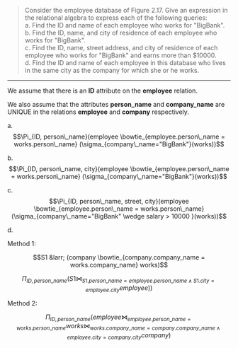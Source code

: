 > Consider the employee database of Figure 2.17. Give an expression 
> in the relational algebra to express each of the following queries: 
> <br>
> a. Find the ID and name of each employee who works for "BigBank". <br>
> b. Find the ID, name, and city of residence of each employee who 
> works for "BigBank". <br>
> c. Find the ID, name, street address, and city of residence of 
> each employee who works for "BigBank" and earns more than $10000. <br>
> d. Find the ID and name of each employee in this database who lives 
> in the same city as the company for which she or he works. <br>

--------------------------------

We assume that there is an **ID** attribute on the **employee** relation.

We also assume that the attributes **person_name** and **company_name** are UNIQUE in the relations
**employee** and **company** respectively. 

a. $$\Pi_{ID, person\_name}(employee \bowtie_{employee.person\_name = works.person\_name} (\sigma_{company\_name="BigBank"}(works))$$

b. $$\Pi_{ID, person\_name, city}(employee \bowtie_{employee.person\_name = works.person\_name} (\sigma_{company\_name="BigBank"}(works))$$

c. $$\Pi_{ID, person\_name, street, city}(employee \bowtie_{employee.person\_name = works.person\_name} (\sigma_{company\_name="BigBank" \wedge salary > 10000 }(works))$$

d. 

Method 1: 

$$S1 &larr; (company \bowtie_{company.company_name = works.company_name} works)$$

$$\Pi_{ID, person\_name} (S1 \bowtie_{S1.person\_name = employee.person\_name \wedge S1.city = employee.city} employee))$$

Method 2: 

$$\Pi_{ID, person\_name}(employee \bowtie_{employee.person\_name = works.person\_name} works \bowtie_{works.company\_name = company.company\_name \wedge employee.city = company.city} company)$$
